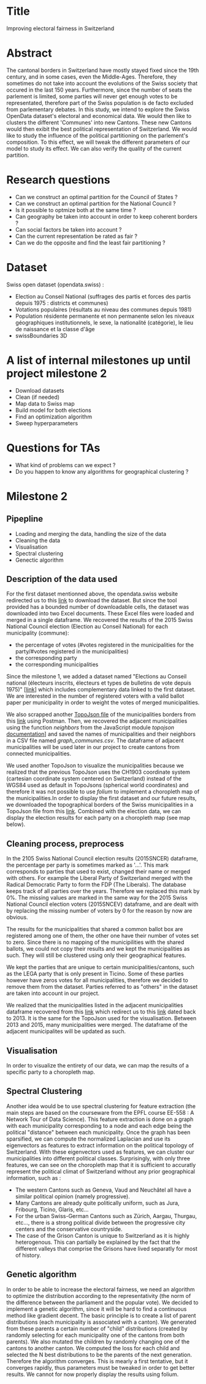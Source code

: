 # Title
Improving electoral fairness in Switzerland

# Abstract
The cantonal borders in Switzerland have mostly stayed fixed since the 19th century, and in some cases, even the Middle-Ages. Therefore, they sometimes 
do not take into account the evolutions of the Swiss society that occured in the last 150 years. Furthermore, since the number of seats the parlement is 
limited, some parties will never get enough votes to be representated, therefore part of the Swiss population is de facto excluded from parlementary debates.
In this study, we intend to explore the Swiss OpenData dataset's electoral and economical data. We would then like to clusters the different 'Communes' into 
new Cantons. These new Cantons would then exibit the best political representation of Switzerland. We would like to study the influence of the political 
partitioning on the parlement's composition. To this effect, we will tweak the different parameters of our model to study its effect. We can also verify 
the quality of the current partition.

# Research questions
- Can we construct an optimal partition for the Council of States ?
- Can we construct an optimal partition for the National Council ?
- Is it possible to optmize both at the same time ?
- Can geography be taken into account in order to keep coherent borders ?
- Can social factors be taken into account ?
- Can the current representation be rated as fair ?
- Can we do the opposite and find the least fair partitioning ?

# Dataset
Swiss open dataset (opendata.swiss) :
- Election au Conseil National (suffrages des partis et forces des partis depuis 1975 : districts et communes)
- Votations populaires (résultats au niveau des communes depuis 1981)
- Population résidente permanente et non permanente selon les niveaux géographiques institutionnels, le sexe, la nationalité (catégorie), le lieu de naissance et la classe d'âge
- swissBoundaries 3D

# A list of internal milestones up until project milestone 2
- Download datasets
- Clean (if needed)
- Map data to Swiss map
- Build model for both elections
- Find an optimization algorithm
- Sweep hyperparameters
	
# Questions for TAs
- What kind of problems can we expect ?
- Do you happen to know any algorithms for geographical clustering ? 

# Milestone 2
## Pipepline
<!--- - have a pipeline in place, fully documented in a notebook, and 
- show us that you’ve advanced with your understanding of the project goals by updating its README description.
- That your plan for analysis and communication is now reasonable and sound, potentially discussing alternatives to your choices that you considered but dropped.
When describing the data, in particular, you should show (non-exhaustive list):--->

* Loading and merging the data, handling the size of the data 
* Cleaning the data
* Visualisation
* Spectral clustering
* Genectic algorithm

## Description of the data used
<!--- - intimately acquaint yourself with the data,
- That you can handle the data in its size.
- That you understand what’s into the data (formats, distributions).
- That you considered ways to enrich, filter, transform the data according to your needs.
-->
For the first dataset mentionned above, the  opendata.swiss  website redirected us to this [link](https://www.pxweb.bfs.admin.ch/pxweb/fr/px-x-1702020000_105/-/px-x-1702020000_105.px) to download the dataset. But since the tool provided has a bounded number of downloadable cells, the dataset was downloaded into two Excel documents.
These Excel files were loaded and merged in a single dataframe. We recovered the results of the 2015 Swiss National Council election (Election au Conseil National) for each municipality (commune):
* the percentage of votes (#votes registered in the municipalities for the party/#votes registered in the municipalities) 
* the corresponding party
* the corresponding municipalities

<!---  dans le code bout de code avec print des partis, peut etre un index avec le nom et l'acronyme correspondant des parties -->
Since the milestone 1, we added a dataset named "Elections au Conseil national (électeurs inscrits, électeurs et types de bulletins de vote depuis 1975)" [[link](https://www.pxweb.bfs.admin.ch/pxweb/fr/px-x-1702020000_101/-/px-x-1702020000_101.px)] which includes complementary data linked to the first dataset. We are interested in the number of registered voters with a valid ballot paper per municipality in order to weight the votes of merged municipalities. 


We also scrapped another [TopoJson file](http://bl.ocks.org/herrstucki/raw/4327678/aa6f466b7600651bd57838ca70b72ce07e79165d/ch.json) of the municipalities borders from this [link](http://bl.ocks.org/herrstucki/9204795) using Postman. Then, we recovered the adjacent municipalities using the function *neighbors* from the JavaScript module *topojson* [documentation](https://github.com/topojson/topojson)] and saved the names of municipalities and their neighbors in a CSV file named *graph_communes.csv*. The dataframe of adjacent municipalities will be used later in our project to create cantons from connected municipalities. 

We used another TopoJson to visualize the municipalities because we realized that the previous TopoJson uses the CH1903 coordinate system (cartesian coordinate system centered on Switzerland) instead of the WGS84 used as default in TopoJsons (spherical world coordinates) and therefore it was not possible to use *folium* to implement a choropleth map of the municipalities.In order to display the first dataset and our future results, we downloaded the topographical borders of the Swiss municipalities in a TopoJson file from this [link](https://github.com/selinerdominik/swiss_zoom). Combined with the election data, we can display the election results for each party on a choropleth map (see map below).


## Cleaning process, preprocess
<!--- - preprocess it 
- That you understand what’s into the data ( missing values, correlations, etc.).
- That you considered ways to enrich, filter, transform the data according to your needs.
- parti socialiste autonomiste qui n'existe que dans le Jura Bernois
- topojson of communes from 2013, cission et fusion of 150 municipalities. --->

In the 2105 Swiss National Council election results (2015SNCER) dataframe, the percentage per party is sometimes marked as '...'. This mark corresponds to parties that used to exist, changed their name or merged with others. For example the Liberal Party of Switzerland merged with the Radical Democratic Party to form the FDP (The Liberals). The database keeps track of all  parties over the years. Therefore we replaced this mark by 0%. The missing values are marked in the same way for the 2015 Swiss National Council election voters (2015SNCEV) dataframe, and are dealt with by replacing the missing number of voters by 0 for the reason by now are obvious. 

The results for the municipalities that shared a common ballot box are registered among one of them, the other one have their number of votes set to zero. Since there is no mapping of the municipilities with the shared ballots, we could not copy their results and we kept the municipalities as such. They will still be clustered using only their geographical features.

We kept the parties that are unique to certain municipalities/cantons, such as the LEGA party that is only present in Ticino. 
Some of these parties however have zeros votes for all municipalities, therefore we decided to remove them from the dataset.
Parties referred to as "others" in the dataset are taken into account in our project.

We realized that the municipalities listed in the adjacent municipalities dataframe recovered from this [link](http://bl.ocks.org/herrstucki/9204795) which redirect us to this [link](https://github.com/interactivethings/swiss-maps) dated back to 2013. It is the same for the TopoJson used for the visualisation. Between 2013 and 2015, many municipalities were merged. The dataframe of the adjacent municipalites will be updated as such.

## Visualisation

In order to visualize the entirety of our data, we can map the results of a specific party to a choropleth map.

## Spectral Clustering
<!--- - complete all the necessary descriptive statistics tasks
- That you have updated your plan in a reasonable way, reflecting your improved knowledge after data acquaintance. In particular, discuss how your data suits your project needs and discuss the methods you’re going to use, giving their essential mathematical details in the notebook.--->

Another idea would be to use spectral clustering for feature extraction (the main steps are based on the courseware from the EPFL course EE-558 : A Network Tour of Data Science). This feature extraction is done on a graph with each municipality corresponding to a node and each edge being the political "distance" between each municipality. Once the graph has been sparsified, we can compute the normalized Laplacian and use its eigenvectors as features to extract information on the political topology of Switzerland. With these eigenvectors used as features, we can cluster our municipalities into different political classes. Surprisingly, with only three features, we can see on the choropleth map that it is sufficient to accuratly represent the political climat of Switzerland without any prior geographical information, such as :
- The western Cantons such as Geneva, Vaud and Neuchâtel all have a similar political opinion (namely progressive).
- Many Cantons are already quite politically uniform, such as Jura, Fribourg, Ticino, Glaris, etc...
- For the urban Swiss-German Cantons such as Zürich, Aargau, Thurgau, etc..., there is a strong political divide between the progressive city centers and the conservative countryside.
- The case of the Grison Canton is unique to Switzerland as it is highly heterogenous. This can partially be explained by the fact that the different valleys that comprise the Grisons have lived separatly for most of history.

## Genetic algorithm

In order to be able to increase the electoral fairness, we need an algorithm to optimize the distribution according to the representativity (the norm of the difference between the parliament and the popular vote). We decided to implement a genetic algorithm, since it will be hard to find a continuous method like gradient decent. The basic principle is to create a list of parent distributions (each municipality is associated with a canton). We generated from these parents a certain number of "child" distributions (created by randomly selecting for each municipality one of the cantons from both parents). We also mutated the children by randomly changing one of the cantons to another canton. We computed the loss for each child and selected the N best distributions to be the parents of the next generation. Therefore the algorithm converges. This is mearly a first tentative, but it converges rapidly, thus parameters must be tweaked in order to get better results. We cannot for now properly display the results using folium.